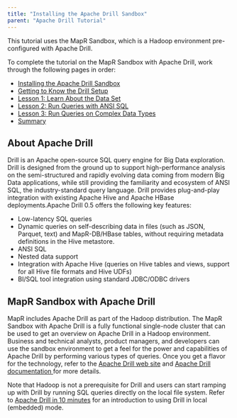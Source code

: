 ```yaml
---
title: "Installing the Apache Drill Sandbox"
parent: "Apache Drill Tutorial"
---
```

This tutorial uses the MapR Sandbox, which is a Hadoop environment pre-configured with Apache Drill.

To complete the tutorial on the MapR Sandbox with Apache Drill, work through
the following pages in order:

  * [Installing the Apache Drill Sandbox](/drill/docs/installing-the-apache-drill-sandbox)
  * [Getting to Know the Drill Setup](/drill/docs/getting-to-know-the-drill-sandbox)
  * [Lesson 1: Learn About the Data Set](/drill/docs/lession-1-learn-about-the-data-set)
  * [Lesson 2: Run Queries with ANSI SQL](/drill/docs/lession-2-run-queries-with-ansi-sql)
  * [Lesson 3: Run Queries on Complex Data Types](/drill/docs/lession-3-run-queries-on-complex-data-types)
  * [Summary](/drill/docs/summary)

## About Apache Drill

Drill is an Apache open-source SQL query engine for Big Data exploration.
Drill is designed from the ground up to support high-performance analysis on
the semi-structured and rapidly evolving data coming from modern Big Data
applications, while still providing the familiarity and ecosystem of ANSI SQL,
the industry-standard query language. Drill provides plug-and-play integration
with existing Apache Hive and Apache HBase deployments.Apache Drill 0.5 offers
the following key features:

  * Low-latency SQL queries
  * Dynamic queries on self-describing data in files (such as JSON, Parquet, text) and MapR-DB/HBase tables, without requiring metadata definitions in the Hive metastore.
  * ANSI SQL
  * Nested data support
  * Integration with Apache Hive (queries on Hive tables and views, support for all Hive file formats and Hive UDFs)
  * BI/SQL tool integration using standard JDBC/ODBC drivers

## MapR Sandbox with Apache Drill

MapR includes Apache Drill as part of the Hadoop distribution. The MapR
Sandbox with Apache Drill is a fully functional single-node cluster that can
be used to get an overview on Apache Drill in a Hadoop environment. Business
and technical analysts, product managers, and developers can use the sandbox
environment to get a feel for the power and capabilities of Apache Drill by
performing various types of queries. Once you get a flavor for the technology,
refer to the [Apache Drill web site](http://incubator.apache.org/drill/) and
[Apache Drill documentation
](/drill/docs)for more
details.

Note that Hadoop is not a prerequisite for Drill and users can start ramping
up with Drill by running SQL queries directly on the local file system. Refer
to [Apache Drill in 10 minutes](/drill/docs/apache-drill-in-10-minutes) for an introduction to using Drill in local
(embedded) mode.